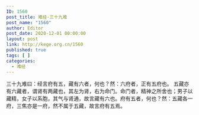```yaml
---
ID: 1560
post_title: 难经·三十九难
post_name: "1560"
author: Editor
post_date: 2020-12-01 00:00:00
layout: post
link: http://kege.org.cn/1560
published: true
tags: [ ]
categories:
  - 难经
---
```

&#x4E09;&#x5341;&#x4E5D;&#x96BE;&#x66F0;&#xFF1A;&#x7ECF;&#x8A00;&#x5E9C;&#x6709;&#x4E94;&#xFF0C;&#x85CF;&#x6709;&#x516D;&#x8005;&#xFF0C;&#x4F55;&#x4E5F;&#xFF1F;&#x7136;&#xFF1A;&#x516D;&#x5E9C;&#x8005;&#xFF0C;&#x6B63;&#x6709;&#x4E94;&#x5E9C;&#x4E5F;&#x3002;
&#x4E94;&#x85CF;&#x4EA6;&#x6709;&#x516D;&#x85CF;&#x8005;&#xFF0C;&#x8C13;&#x80BE;&#x6709;&#x4E24;&#x85CF;&#x4E5F;&#xFF0C;&#x5176;&#x5DE6;&#x4E3A;&#x80BE;&#xFF0C;&#x53F3;&#x4E3A;&#x547D;&#x95E8;&#x3002;&#x547D;&#x95E8;&#x8005;&#xFF0C;&#x7CBE;&#x795E;&#x4E4B;&#x6240;&#x820D;&#x4E5F;&#xFF1B;&#x7537;&#x5B50;&#x4EE5;&#x85CF;&#x7CBE;&#xFF0C;&#x5973;&#x5B50;&#x4EE5;&#x7CFB;&#x80DE;&#xFF0C;&#x5176;&#x6C14;&#x4E0E;&#x80BE;&#x901A;&#xFF0C;&#x6545;&#x8A00;&#x85CF;&#x6709;&#x516D;&#x4E5F;&#x3002;&#x5E9C;&#x6709;&#x4E94;&#x8005;&#xFF0C;&#x4F55;&#x4E5F;&#xFF1F;&#x7136;&#xFF1A;&#x4E94;&#x85CF;&#x5404;&#x4E00;&#x5E9C;&#xFF0C;&#x4E09;&#x7126;&#x4EA6;&#x662F;&#x4E00;&#x5E9C;&#xFF0C;&#x7136;&#x4E0D;&#x5C5E;&#x4E8E;&#x4E94;&#x85CF;&#xFF0C;&#x6545;&#x8A00;&#x5E9C;&#x6709;&#x4E94;&#x7109;&#x3002;